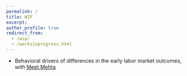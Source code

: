 ```yaml
---
permalink: /
title: WIP
excerpt:
author_profile: true
redirect_from: 
  - /wip/
  - /worksinprogress.html
---
```


- Behavioral drivers of differences in the early labor market outcomes, _with_ [Meet Mehta](https://twitter.com/meet_econ?lang=en)

